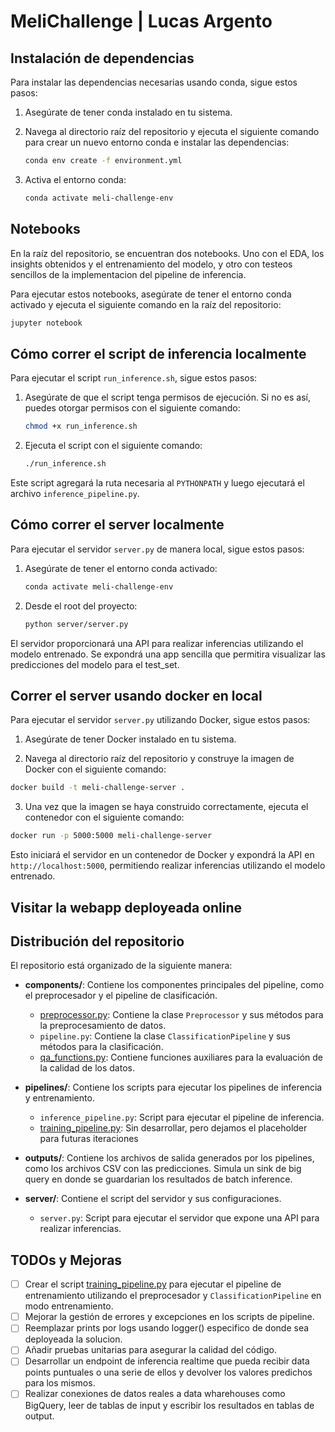 # MeliChallenge | Lucas Argento

## Instalación de dependencias

Para instalar las dependencias necesarias usando conda, sigue estos pasos:

1. Asegúrate de tener conda instalado en tu sistema.
2. Navega al directorio raíz del repositorio y ejecuta el siguiente comando para crear un nuevo entorno conda e instalar las dependencias:
    ```bash
    conda env create -f environment.yml
    ```

3. Activa el entorno conda:
    ```bash
    conda activate meli-challenge-env
    ```

## Notebooks

En la raíz del repositorio, se encuentran dos notebooks. Uno con el EDA, los insights obtenidos y el entrenamiento del modelo, y otro con testeos sencillos de la implementacion del pipeline de inferencia.

Para ejecutar estos notebooks, asegúrate de tener el entorno conda activado y ejecuta el siguiente comando en la raíz del repositorio:

```bash
jupyter notebook
```

## Cómo correr el script de inferencia localmente

Para ejecutar el script `run_inference.sh`, sigue estos pasos:

1. Asegúrate de que el script tenga permisos de ejecución. Si no es así, puedes otorgar permisos con el siguiente comando:
    ```bash
    chmod +x run_inference.sh
    ```

2. Ejecuta el script con el siguiente comando:
    ```bash
    ./run_inference.sh
    ```

Este script agregará la ruta necesaria al `PYTHONPATH` y luego ejecutará el archivo `inference_pipeline.py`.

## Cómo correr el server localmente

Para ejecutar el servidor `server.py` de manera local, sigue estos pasos:

1. Asegúrate de tener el entorno conda activado:
    ```bash
    conda activate meli-challenge-env
    ```

2. Desde el root del proyecto:
    ```bash
    python server/server.py
    ```

El servidor proporcionará una API para realizar inferencias utilizando el modelo entrenado. Se expondrá una app sencilla que permitira visualizar las predicciones del modelo para el test_set.

## Correr el server usando docker en local

Para ejecutar el servidor `server.py` utilizando Docker, sigue estos pasos:

1. Asegúrate de tener Docker instalado en tu sistema.

2. Navega al directorio raíz del repositorio y construye la imagen de Docker con el siguiente comando:
  ```bash
  docker build -t meli-challenge-server .
  ```

3. Una vez que la imagen se haya construido correctamente, ejecuta el contenedor con el siguiente comando:
  ```bash
  docker run -p 5000:5000 meli-challenge-server
  ```

Esto iniciará el servidor en un contenedor de Docker y expondrá la API en `http://localhost:5000`, permitiendo realizar inferencias utilizando el modelo entrenado.

## Visitar la webapp deployeada online



## Distribución del repositorio

El repositorio está organizado de la siguiente manera:

- **components/**: Contiene los componentes principales del pipeline, como el preprocesador y el pipeline de clasificación.
  - [preprocessor.py](http://_vscodecontentref_/0): Contiene la clase `Preprocessor` y sus métodos para la preprocesamiento de datos.
  - `pipeline.py`: Contiene la clase `ClassificationPipeline` y sus métodos para la clasificación.
  - [qa_functions.py](http://_vscodecontentref_/1): Contiene funciones auxiliares para la evaluación de la calidad de los datos.

- **pipelines/**: Contiene los scripts para ejecutar los pipelines de inferencia y entrenamiento.
  - `inference_pipeline.py`: Script para ejecutar el pipeline de inferencia.
  - [training_pipeline.py](http://_vscodecontentref_/2): Sin desarrollar, pero dejamos el placeholder para futuras iteraciones

- **outputs/**: Contiene los archivos de salida generados por los pipelines, como los archivos CSV con las predicciones. Simula un sink de big query en donde se guardarian los resultados de batch inference.

- **server/**: Contiene el script del servidor y sus configuraciones.
  - `server.py`: Script para ejecutar el servidor que expone una API para realizar inferencias.

## TODOs y Mejoras

- [ ] Crear el script [training_pipeline.py](http://_vscodecontentref_/3) para ejecutar el pipeline de entrenamiento utilizando el preprocesador y `ClassificationPipeline` en modo entrenamiento.
- [ ] Mejorar la gestión de errores y excepciones en los scripts de pipeline.
- [ ] Reemplazar prints por logs usando logger() especifico de donde sea deployeada la solucion.
- [ ] Añadir pruebas unitarias para asegurar la calidad del código.
- [ ] Desarrollar un endpoint de inferencia realtime que pueda recibir data points puntuales o una serie de ellos y devolver los valores predichos para los mismos.
- [ ] Realizar conexiones de datos reales a data wharehouses como BigQuery, leer de tablas de input y escribir los resultados en tablas de output.
